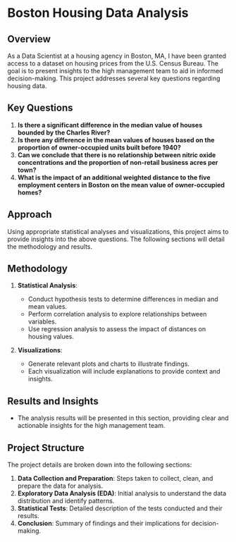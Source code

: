 # Boston Housing Data Analysis

## Overview
As a Data Scientist at a housing agency in Boston, MA, I have been granted access to a dataset on housing prices from the U.S. Census Bureau. The goal is to present insights to the high management team to aid in informed decision-making. This project addresses several key questions regarding housing data.

## Key Questions
1. **Is there a significant difference in the median value of houses bounded by the Charles River?**
2. **Is there any difference in the mean values of houses based on the proportion of owner-occupied units built before 1940?**
3. **Can we conclude that there is no relationship between nitric oxide concentrations and the proportion of non-retail business acres per town?**
4. **What is the impact of an additional weighted distance to the five employment centers in Boston on the mean value of owner-occupied homes?**

## Approach
Using appropriate statistical analyses and visualizations, this project aims to provide insights into the above questions. The following sections will detail the methodology and results.

## Methodology
1. **Statistical Analysis**:
   - Conduct hypothesis tests to determine differences in median and mean values.
   - Perform correlation analysis to explore relationships between variables.
   - Use regression analysis to assess the impact of distances on housing values.

2. **Visualizations**:
   - Generate relevant plots and charts to illustrate findings.
   - Each visualization will include explanations to provide context and insights.

## Results and Insights
- The analysis results will be presented in this section, providing clear and actionable insights for the high management team.

## Project Structure
The project details are broken down into the following sections:
1. **Data Collection and Preparation**: Steps taken to collect, clean, and prepare the data for analysis.
2. **Exploratory Data Analysis (EDA)**: Initial analysis to understand the data distribution and identify patterns.
3. **Statistical Tests**: Detailed description of the tests conducted and their results.
4. **Conclusion**: Summary of findings and their implications for decision-making.

